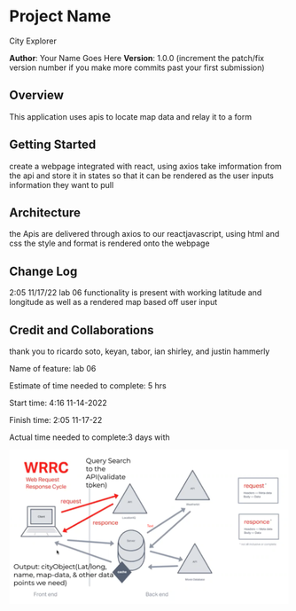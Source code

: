 # Project Name
City Explorer

**Author**: Your Name Goes Here
**Version**: 1.0.0 (increment the patch/fix version number if you make more commits past your first submission)

## Overview
This application uses apis to locate map data and relay it to a form

## Getting Started
create a webpage integrated with react, using axios take imformation from the api and store it in states so that it can be rendered as the user inputs information they want to pull

## Architecture
<!-- Provide a detailed description of the application design. What technologies (languages, libraries, etc) you're using, and any other relevant design information. -->
the Apis are delivered through axios to our reactjavascript, using html and css the style and format is rendered onto the webpage 

## Change Log
2:05 11/17/22 lab 06 functionality is present with working latitude and longitude as well as a rendered map based off user input

## Credit and Collaborations
thank you to ricardo soto, keyan, tabor, ian shirley, and justin hammerly

Name of feature: lab 06

Estimate of time needed to complete: 5 hrs

Start time: 4:16 11-14-2022

Finish time: 2:05 11-17-22

Actual time needed to complete:3 days with

![data flow lab 06](dataflow.png)